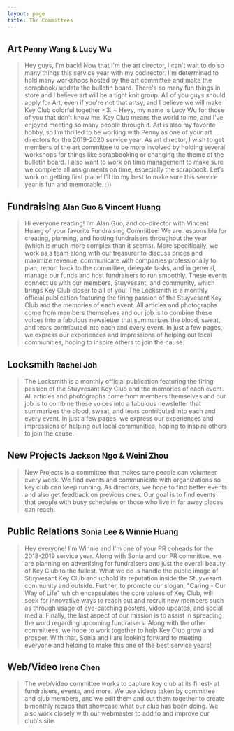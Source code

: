 ```yaml
---
layout: page
title: The Committees
---
```

## Art <small> Penny Wang & Lucy Wu </small>

<blockquote>Hey guys, I'm back!
Now that I'm the art director, I can't wait to do so many things this service year with my codirector. I'm determined to hold many workshops hosted by the art committee and make the scrapbook/ update the bulletin board. There's so many fun things in store and I believe art will be a tight knit group. All of you guys should apply for Art, even if you're not that artsy, and I believe we will make Key Club colorful together <3.
~ Heyy, my name is Lucy Wu for those of you that don’t know me. Key Club means the world to me, and I’ve enjoyed meeting so many people through it. Art is also my favorite hobby, so I’m thrilled to be working with Penny as one of your art directors for the 2019-2020 service year. As art director, I wish to get members of the art committee to be more involved by holding several workshops for things like scrapbooking or changing the theme of the bulletin board. I also want to work on time management to make sure we complete all assignments on time, especially the scrapbook. Let’s work on getting first place! I’ll do my best to make sure this service year is fun and memorable. :))
</blockquote>

## Fundraising <small> Alan Guo & Vincent Huang</small>

<blockquote>Hi everyone reading! I’m Alan Guo, and co-director with Vincent Huang of your favorite Fundraising Committee! We are responsible for creating, planning, and hosting fundraisers throughout the year (which is much more complex than it seems). More specifically, we work as a team along with our treasurer to discuss prices and maximize revenue, communicate with companies professionally to plan, report back to the committee, delegate tasks, and in general, manage our funds and host fundraisers to run smoothly. These events connect us with our members, Stuyvesant, and community, which brings Key Club closer to all of you!
The Locksmith is a monthly official publication featuring the firing passion of the Stuyvesant Key Club and the memories of each event. All articles and photographs come from members themselves and our job is to combine these voices into a fabulous newsletter that summarizes the blood, sweat, and tears contributed into each and every event. In just a few pages, we express our experiences and impressions of helping out local communities, hoping to inspire others to join the cause.</blockquote>

## Locksmith <small> Rachel Joh </small>

<blockquote>The Locksmith is a monthly official publication featuring the firing passion of the Stuyvesant Key Club and the memories of each event. All articles and photographs come from members themselves and our job is to combine these voices into a fabulous newsletter that summarizes the blood, sweat, and tears contributed into each and every event. In just a few pages, we express our experiences and impressions of helping out local communities, hoping to inspire others to join the cause.</blockquote>

## New Projects <small> Jackson Ngo & Weini Zhou </small>

<blockquote> New Projects is a committee that makes sure people can volunteer every week. We find events and communicate with organizations so key club can keep running. As directors, we hope to find better events and also get feedback on previous ones. Our goal is to find events that people with busy schedules or those who live in far away places can reach.</blockquote>

## Public Relations <small> Sonia Lee & Winnie Huang </small>

<blockquote>Hey everyone! I'm Winnie and I'm one of your PR coheads for the 2018-2019 service year. Along with Sonia and our PR committee, we are planning on advertising for fundraisers and just the overall beauty of Key Club to the fullest. What we do is handle the public image of Stuyvesant Key Club and uphold its reputation inside the Stuyvesant community and outside. Further, to promote our slogan, "Caring - Our Way of Life" which encapsulates the core values of Key Club, will seek for innovative ways to reach out and recruit new members such as through usage of eye-catching posters, video updates, and social media. Finally, the last aspect of our mission is to assist in spreading the word regarding upcoming fundraisers. Along with the other committees, we hope to work together to help Key Club grow and prosper. With that, Sonia and I are looking forward to meeting everyone and helping to make this one of the best service years!</blockquote>

## Web/Video <small> Irene Chen </small>

<blockquote>The web/video committee works to capture key club at its finest- at fundraisers, events, and more. We use videos taken by committee and club members, and we edit them and cut them together to create bimonthly recaps that showcase what our club has been doing. We also work closely with our webmaster to add to and improve our club's site.</blockquote>
